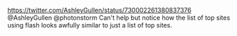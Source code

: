 https://twitter.com/AshleyGullen/status/730002261380837376 @AshleyGullen @photonstorm Can't help but notice how the list of top sites using flash looks awfully similar to just a list of top sites.